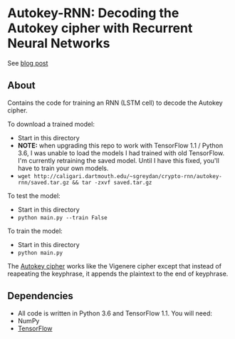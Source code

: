 Autokey-RNN: Decoding the Autokey cipher with Recurrent Neural Networks
=======
See [blog post](https://greydanus.github.io/2017/01/07/enigma-rnn/)

About
--------
Contains the code for training an RNN (LSTM cell) to decode the Autokey cipher.

To download a trained model:
* Start in this directory
* **NOTE:** when upgrading this repo to work with TensorFlow 1.1 / Python 3.6, I was unable to load the models I had trained with old TensorFlow. I'm currently retraining the saved model. Until I have this fixed, you'll have to train your own models.
* `wget http://caligari.dartmouth.edu/~sgreydan/crypto-rnn/autokey-rnn/saved.tar.gz && tar -zxvf saved.tar.gz`

To test the model:
* Start in this directory
* `python main.py --train False`

To train the model:
* Start in this directory
* `python main.py`

The [Autokey cipher](https://en.wikipedia.org/wiki/Autokey_cipher) works like the Vigenere cipher except that instead of reapeating the keyphrase, it appends the plaintext to the end of keyphrase.

Dependencies
--------
* All code is written in Python 3.6 and TensorFlow 1.1. You will need:
 * NumPy
 * [TensorFlow](https://www.tensorflow.org/install/)
